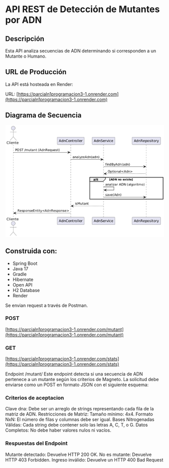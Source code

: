 # API REST de Detección de Mutantes por ADN

## Descripción
Esta API analiza secuencias de ADN determinando si corresponden a un Mutante o Humano.

## URL de Producción
La API está hosteada en Render:

URL: [https://parcialn1programacion3-1.onrender.com](https://parcialn1programacion3-1.onrender.com)

## Diagrama de Secuencia
![Diagrama de Secuencia](https://github.com/IgnacioGomez30/ParcialN1Programacion3/blob/main/Diagrama.png)

## Construida con:
- Spring Boot
- Java 17
- Gradle
- Hibernate
- Open API
- H2 Database
- Render

Se envian request a través de Postman.
### POST
[https://parcialn1programacion3-1.onrender.com/mutant](https://parcialn1programacion3-1.onrender.com/mutant)

### GET
[https://parcialn1programacion3-1.onrender.com/stats](https://parcialn1programacion3-1.onrender.com/stats)

Endpoint /mutant/
Este endpoint detecta si una secuencia de ADN pertenece a un mutante según los criterios de Magneto. La solicitud debe enviarse como un POST en formato JSON con el siguiente esquema:

### Criterios de aceptacion
Clave dna: Debe ser un arreglo de strings representando cada fila de la matriz de ADN.
Restricciones de Matriz:
Tamaño mínimo: 4x4.
Formato NxN: El número de filas y columnas debe ser igual.
Bases Nitrogenadas Válidas: Cada string debe contener solo las letras A, C, T, o G.
Datos Completos: No debe haber valores nulos ni vacíos.
### Respuestas del Endpoint
Mutante detectado: Devuelve HTTP 200 OK.
No es mutante: Devuelve HTTP 403 Forbidden.
Ingreso inválido: Devuelve un HTTP 400 Bad Request
